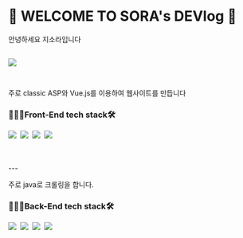 # 👻 WELCOME TO SORA's DEVlog 🎉

안녕하세요 지소라입니다

<a href="https://www.youtube.com/channel/UChw8-Vz55b-5ZZtsI_0I6uw"><img src="https://img.shields.io/badge/YouTube-ff0000?style=flat-square&logo=YouTube&logoColor=white&link=https://www.youtube.com/channel/UChw8-Vz55b-5ZZtsI_0I6uw"/></a>
<br>
<br>
---

주로 classic ASP와 Vue.js를 이용하여 웹사이트를 만듭니다
### 👩🏻‍💻Front-End tech stack🛠
<img src="https://img.shields.io/badge/HTML5-E34F26?style=flat-square&logo=HTML5&logoColor=white"/></a>&nbsp;
<img src="https://img.shields.io/badge/CSS3-1572B6?style=flat-square&logo=CSS3&logoColor=white"/></a>&nbsp;
<img src="https://img.shields.io/badge/JavaScript-F7DF1E?style=flat-square&logo=JavaScript&logoColor=white"/></a>&nbsp;
<img src="https://img.shields.io/badge/Vue.js-4FC08D?style=flat-square&logo=Vue.js&logoColor=white"/></a>&nbsp;

<br>
<br>
---

주로 java로 크롤링을 합니다.
### 👩🏻‍💻Back-End tech stack🛠
<img src="https://img.shields.io/badge/Java-007396?style=flat-square&logo=Java&logoColor=white"/></a>&nbsp;
<img src="https://img.shields.io/badge/Python-3766AB?style=flat-square&logo=Python&logoColor=white"/></a>&nbsp;
<img src="https://img.shields.io/badge/MicrosofSQLServer-CC2927?style=flat-square&logo=MicrosofSQLServer&logoColor=white"/></a>&nbsp;
<img src="https://img.shields.io/badge/AmazonAWS-232F3E?style=flat-square&logo=AmazonAWS&logoColor=white"/></a>&nbsp;



